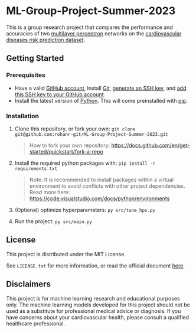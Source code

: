 # ML-Group-Project-Summer-2023

This is a group research project that compares the performance and accuracies of two [multilayer perceptron](https://en.wikipedia.org/wiki/Multilayer_perceptron) networks on the [cardiovascular diseases risk prediction dataset](https://www.kaggle.com/datasets/alphiree/cardiovascular-diseases-risk-prediction-dataset).

## Getting Started

### Prerequisites
- Have a valid [GitHub account](https://github.com/join), Install [Git](https://git-scm.com/), [generate an SSH key](https://docs.github.com/en/authentication/connecting-to-github-with-ssh/generating-a-new-ssh-key-and-adding-it-to-the-ssh-agent), and [add this SSH key to your GitHub account](https://docs.github.com/en/authentication/connecting-to-github-with-ssh/adding-a-new-ssh-key-to-your-github-account).
- Install the latest version of [Python](https://www.python.org/downloads/). This will come preinstalled with [pip](https://pip.pypa.io/en/stable/).

### Installation

1. Clone this repository, or fork your own:
    ``git clone git@github.com:rohanr-git/ML-Group-Project-Summer-2023.git``
    > How to fork your own repository: https://docs.github.com/en/get-started/quickstart/fork-a-repo

2. Install the required python packages with:
    ``pip install -r requirements.txt``
    > Note: It is recommended to install packages within a virtual environment to avoid conflicts with other project dependencies.
    Read more here: https://code.visualstudio.com/docs/python/environments

3.  (Optional) optimize hyperparameters:
    ``py src/tune_hps.py``

4.  Run the project:
    ``py src/main.py``

## License

This project is distributed under the MIT License.

See ``LICENSE.txt`` for more information, or read the official document [here](https://opensource.org/license/mit/).

## Disclaimers
This project is for machine learning research and educational purposes only. The machine learning models developed for this project should not be used as a substitute for professional medical advice or diagnosis. If you have concerns about your cardiovascular health, please consult a qualified healthcare professional.
